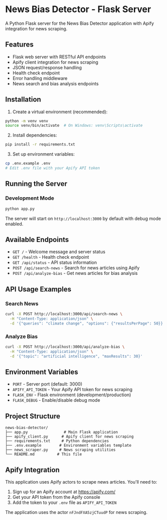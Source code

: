 # News Bias Detector - Flask Server

A Python Flask server for the News Bias Detector application with Apify integration for news scraping.

## Features

- Flask web server with RESTful API endpoints
- Apify client integration for news scraping
- JSON request/response handling
- Health check endpoint
- Error handling middleware
- News search and bias analysis endpoints

## Installation

1. Create a virtual environment (recommended):
```bash
python -m venv venv
source venv/bin/activate  # On Windows: venv\Scripts\activate
```

2. Install dependencies:
```bash
pip install -r requirements.txt
```

3. Set up environment variables:
```bash
cp .env.example .env
# Edit .env file with your Apify API token
```

## Running the Server

### Development Mode
```bash
python app.py
```

The server will start on `http://localhost:3000` by default with debug mode enabled.

## Available Endpoints

- `GET /` - Welcome message and server status
- `GET /health` - Health check endpoint  
- `GET /api/status` - API status information
- `POST /api/search-news` - Search for news articles using Apify
- `POST /api/analyze-bias` - Get news articles for bias analysis

## API Usage Examples

### Search News
```bash
curl -X POST http://localhost:3000/api/search-news \
  -H "Content-Type: application/json" \
  -d '{"queries": "climate change", "options": {"resultsPerPage": 50}}'
```

### Analyze Bias
```bash
curl -X POST http://localhost:3000/api/analyze-bias \
  -H "Content-Type: application/json" \
  -d '{"topic": "artificial intelligence", "maxResults": 30}'
```

## Environment Variables

- `PORT` - Server port (default: 3000)
- `APIFY_API_TOKEN` - Your Apify API token for news scraping
- `FLASK_ENV` - Flask environment (development/production)
- `FLASK_DEBUG` - Enable/disable debug mode

## Project Structure

```
news-bias-detector/
├── app.py                # Main Flask application
├── apify_client.py      # Apify client for news scraping
├── requirements.txt     # Python dependencies
├── .env.example        # Environment variables template
├── news_scraper.py     # News scraping utilities
└── README.md          # This file
```

## Apify Integration

This application uses Apify actors to scrape news articles. You'll need to:

1. Sign up for an Apify account at https://apify.com/
2. Get your API token from the Apify console
3. Add the token to your `.env` file as `APIFY_API_TOKEN`

The application uses the actor `nFJndFXA5zjCTuudP` for news scraping.